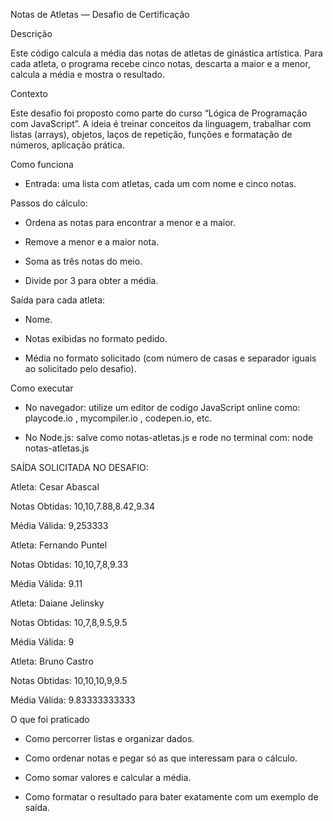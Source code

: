 Notas de Atletas — Desafio de Certificação

Descrição

Este código calcula a média das notas de atletas de ginástica artística. 
Para cada atleta, o programa recebe cinco notas, descarta a maior e a menor, calcula a média e mostra o resultado.

Contexto

Este desafio foi proposto como parte do curso “Lógica de Programação com JavaScript”. A ideia é treinar conceitos da linguagem, trabalhar com listas (arrays), objetos, laços de repetição, funções e formatação de números, aplicação prática.

Como funciona

* Entrada: uma lista com atletas, cada um com nome e cinco notas.

Passos do cálculo:

* Ordena as notas para encontrar a menor e a maior.

* Remove a menor e a maior nota.

* Soma as três notas do meio.

* Divide por 3 para obter a média.


Saída para cada atleta:

* Nome.

* Notas exibidas no formato pedido.

* Média no formato solicitado (com número de casas e separador iguais ao solicitado pelo desafio).

Como executar

* No navegador: utilize um editor de codigo JavaScript online como: playcode.io , mycompiler.io , codepen.io, etc.

* No Node.js: salve como notas-atletas.js e rode no terminal com: node notas-atletas.js


SAÍDA SOLICITADA NO DESAFIO:

Atleta: Cesar Abascal

Notas Obtidas: 10,10,7.88,8.42,9.34

Média Válida: 9,253333


Atleta: Fernando Puntel

Notas Obtidas: 10,10,7,8,9.33

Média Válida: 9.11


Atleta: Daiane Jelinsky

Notas Obtidas: 10,7,8,9.5,9.5

Média Válida: 9


Atleta: Bruno Castro

Notas Obtidas: 10,10,10,9,9.5

Média Válida: 9.83333333333


O que foi praticado

* Como percorrer listas e organizar dados.

* Como ordenar notas e pegar só as que interessam para o cálculo.

* Como somar valores e calcular a média.

* Como formatar o resultado para bater exatamente com um exemplo de saída.
